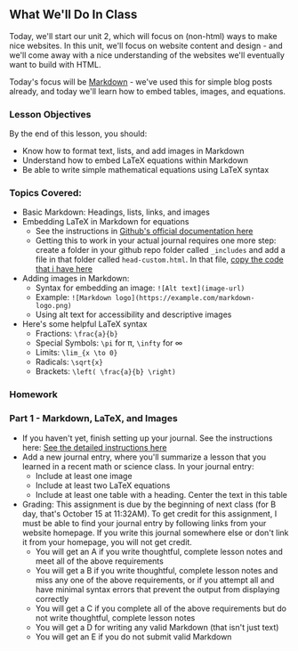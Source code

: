 ## What We'll Do In Class

Today, we'll start our unit 2, which will focus on (non-html) ways to make nice websites. In this unit, we'll focus on website content and design - and we'll come away with a nice understanding of the websites we'll eventually want to build with HTML.

Today's focus will be [Markdown](https://en.wikipedia.org/wiki/Markdown) - we've used this for simple blog posts already, and today we'll learn how to embed tables, images, and equations. 

### Lesson Objectives

By the end of this lesson, you should:
- Know how to format text, lists, and add images in Markdown
- Understand how to embed LaTeX equations within Markdown
- Be able to write simple mathematical equations using LaTeX syntax

### Topics Covered:
- Basic Markdown: Headings, lists, links, and images
- Embedding LaTeX in Markdown for equations
    - See the instructions in [Github's official documentation here](https://docs.github.com/en/get-started/writing-on-github/working-with-advanced-formatting/writing-mathematical-expressions)
    - Getting this to work in your actual journal requires one more step: create a folder in your github repo folder called `_includes` and add a file in that folder called `head-custom.html`. In that file, [copy the code that i have here](https://github.com/CJonesExample/CJonesExample.github.io/blob/main/_includes/head-custom.html)
- Adding images in Markdown:
    - Syntax for embedding an image: `![Alt text](image-url)`
    - Example: `![Markdown logo](https://example.com/markdown-logo.png)`
    - Using alt text for accessibility and descriptive images
- Here's some helpful LaTeX syntax
    - Fractions: `\frac{a}{b}`
    - Special Symbols: `\pi` for π, `\infty` for ∞
    - Limits: `\lim_{x \to 0}`
    - Radicals: `\sqrt{x}`
    - Brackets: `\left( \frac{a}{b} \right)`

### Homework

### Part 1 - Markdown, LaTeX, and Images

- If you haven't yet, finish setting up your journal. See the instructions here: [See the detailed instructions here](../projects/project.html?id=02_journal_setup)
- Add a new journal entry, where you'll summarize a lesson that you learned in a recent math or science class. In your journal entry:
    - Include at least one image
    - Include at least two LaTeX equations
    - Include at least one table with a heading. Center the text in this table
- Grading: This assignment is due by the beginning of next class (for B day, that's October 15 at 11:32AM). To get credit for this assignment, I must be able to find your journal entry by following links from your website homepage. If you write this journal somewhere else or don't link it from your homepage, you will not get credit.
    - You will get an A if you write thoughtful, complete lesson notes and meet all of the above requirements
    - You will get a B if you write thoughtful, complete lesson notes and miss any one of the above requirements, or if you attempt all and have minimal syntax errors that prevent the output from displaying correctly
    - You will get a C if you complete all of the above requirements but do not write thoughtful, complete lesson notes
    - You will get a D for writing any valid Markdown (that isn't just text)
    - You will get an E if you do not submit valid Markdown
